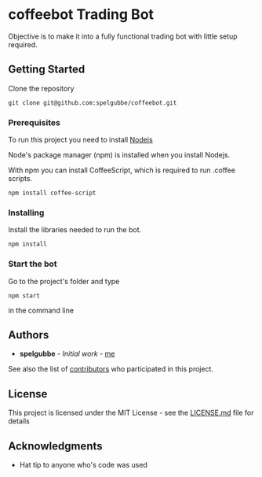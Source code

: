 # coffeebot Trading Bot

Objective is to make it into a fully functional trading bot with little setup required.

## Getting Started

Clone the repository

```
git clone git@github.com:spelgubbe/coffeebot.git
```

### Prerequisites

To run this project you need to install [Nodejs](https://nodejs.org/en/download)

Node's package manager (npm) is installed when you install Nodejs.

With npm you can install CoffeeScript, which is required to run .coffee scripts.

```
npm install coffee-script
```

### Installing

Install the libraries needed to run the bot.

```
npm install
```

### Start the bot

Go to the project's folder and type

```
npm start
```

in the command line

## Authors

* **spelgubbe** - *Initial work* - [me](https://github.com/spelgubbe)

See also the list of [contributors](https://github.com/your/project/contributors) who participated in this project.

## License

This project is licensed under the MIT License - see the [LICENSE.md](LICENSE.md) file for details

## Acknowledgments

* Hat tip to anyone who's code was used

